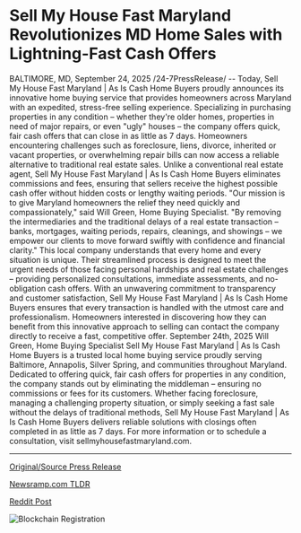 # Sell My House Fast Maryland Revolutionizes MD Home Sales with Lightning-Fast Cash Offers

BALTIMORE, MD, September 24, 2025 /24-7PressRelease/ -- Today, Sell My House Fast Maryland | As Is Cash Home Buyers proudly announces its innovative home buying service that provides homeowners across Maryland with an expedited, stress-free selling experience. Specializing in purchasing properties in any condition – whether they're older homes, properties in need of major repairs, or even "ugly" houses – the company offers quick, fair cash offers that can close in as little as 7 days.  Homeowners encountering challenges such as foreclosure, liens, divorce, inherited or vacant properties, or overwhelming repair bills can now access a reliable alternative to traditional real estate sales. Unlike a conventional real estate agent, Sell My House Fast Maryland | As Is Cash Home Buyers eliminates commissions and fees, ensuring that sellers receive the highest possible cash offer without hidden costs or lengthy waiting periods.  "Our mission is to give Maryland homeowners the relief they need quickly and compassionately," said Will Green, Home Buying Specialist. "By removing the intermediaries and the traditional delays of a real estate transaction – banks, mortgages, waiting periods, repairs, cleanings, and showings – we empower our clients to move forward swiftly with confidence and financial clarity."  This local company understands that every home and every situation is unique. Their streamlined process is designed to meet the urgent needs of those facing personal hardships and real estate challenges – providing personalized consultations, immediate assessments, and no-obligation cash offers. With an unwavering commitment to transparency and customer satisfaction, Sell My House Fast Maryland | As Is Cash Home Buyers ensures that every transaction is handled with the utmost care and professionalism. Homeowners interested in discovering how they can benefit from this innovative approach to selling can contact the company directly to receive a fast, competitive offer.  September 24th, 2025 Will Green, Home Buying Specialist  Sell My House Fast Maryland | As Is Cash Home Buyers is a trusted local home buying service proudly serving Baltimore, Annapolis, Silver Spring, and communities throughout Maryland. Dedicated to offering quick, fair cash offers for properties in any condition, the company stands out by eliminating the middleman – ensuring no commissions or fees for its customers. Whether facing foreclosure, managing a challenging property situation, or simply seeking a fast sale without the delays of traditional methods, Sell My House Fast Maryland | As Is Cash Home Buyers delivers reliable solutions with closings often completed in as little as 7 days. For more information or to schedule a consultation, visit sellmyhousefastmaryland.com. 

---

[Original/Source Press Release](https://www.24-7pressrelease.com/press-release/527094/sell-my-house-fast-maryland-revolutionizes-md-home-sales-with-lightning-fast-cash-offers)
                    

[Newsramp.com TLDR](https://newsramp.com/curated-news/maryland-cash-home-buyers-offer-7-day-closings-for-properties-in-any-condition/0069328b493d4073f012d75345086302) 

 



[Reddit Post](https://www.reddit.com/r/RealEstate_NewsRamp/comments/1np6606/maryland_cash_home_buyers_offer_7day_closings_for/) 



![Blockchain Registration](https://cdn.newsramp.app/24-7PressRelease/qrcode/259/24/hike7epL.webp)